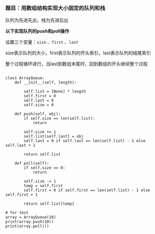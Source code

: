 ###  题目：用数组结构实现大小固定的队列和栈

队列为先进先出，栈为先进后出

**以下实现队列的push和poll操作**

设置三个变量：`size` 、` first ` 、`last`

size表示队列的大小，first表示队列的开头索引，last表示队列的结尾索引

整个过程循环进行，当last到数组末尾时，回到数组的开头继续整个过程


```pyhton

class ArrayQueue:
    def __init__(self, length):

        self.list = [None] * length
        self.first = 0
        self.last = 0
        self.size = 0

    def push(self, obj):
        if self.size == len(self.list):
            return

        self.size += 1
        self.list[self.last] = obj
        self.last = 0 if self.last == len(self.list) - 1 else self.last + 1

        return self.list

    def poll(self):
        if self.size == 0:
            return

        self.size -= 1
        temp = self.first
        self.first = 0 if self.first == len(self.list) - 1 else self.first + 1

        return self.list[temp]

# for test
array = ArrayQueue(10)
print(array.push(10))
print(array.poll())


```
